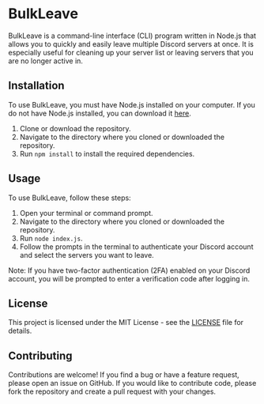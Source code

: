 # BulkLeave

BulkLeave is a command-line interface (CLI) program written in Node.js that allows you to quickly and easily leave multiple Discord servers at once. It is especially useful for cleaning up your server list or leaving servers that you are no longer active in.

## Installation

To use BulkLeave, you must have Node.js installed on your computer. If you do not have Node.js installed, you can download it [here](https://nodejs.org/en/download/).

1. Clone or download the repository.
2. Navigate to the directory where you cloned or downloaded the repository.
3. Run `npm install` to install the required dependencies.

## Usage

To use BulkLeave, follow these steps:

1. Open your terminal or command prompt.
2. Navigate to the directory where you cloned or downloaded the repository.
3. Run `node index.js`.
4. Follow the prompts in the terminal to authenticate your Discord account and select the servers you want to leave.

Note: If you have two-factor authentication (2FA) enabled on your Discord account, you will be prompted to enter a verification code after logging in.

## License

This project is licensed under the MIT License - see the [LICENSE](LICENSE) file for details.

## Contributing

Contributions are welcome! If you find a bug or have a feature request, please open an issue on GitHub. If you would like to contribute code, please fork the repository and create a pull request with your changes.
